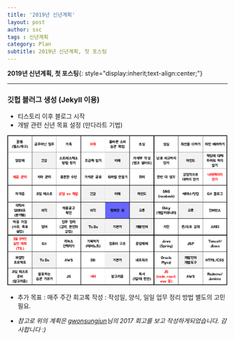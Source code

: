 ```yaml
---
title: '2019년 신년계획'
layout: post
author: ssc
tags : 신년계획
category: Plan
subtitle: 2019년 신년계획, 첫 포스팅
---
```


**2019년 신년계획, 첫 포스팅**{: style="display:inherit;text-align:center;"}

---

### 깃헙 블러그 생성 (Jekyll 이용)

- 티스토리 이후 블로그 시작
- 개발 관련 신년 목표 설정 (만다라트 기법)


![2019plan](/assets/images/post/2019_new_plan.PNG)

- 추가 목표 : 매주 주간 회고록 작성
  : 작성일, 양식, 일일 업무 정리 방법 별도의 고민 필요.

* *참고로 위의 계획은 [gwonsungjun](https://gwonsungjun.github.io/)님의 2017 회고를 보고 작성하게되었습니다. 감사합니다 :)*
